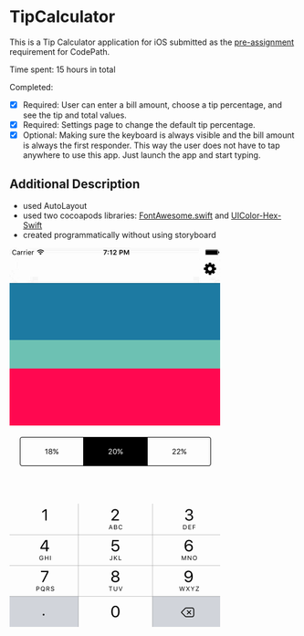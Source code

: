 # TipCalculator

This is a Tip Calculator application for iOS submitted as the [pre-assignment](https://gist.github.com/timothy1ee/7747214) requirement for CodePath.

Time spent: 15 hours in total

Completed:

* [x] Required: User can enter a bill amount, choose a tip percentage, and see the tip and total values.
* [x] Required: Settings page to change the default tip percentage.
* [x] Optional: Making sure the keyboard is always visible and the bill amount is always the first responder. This way the user does not have to tap anywhere to use this app. Just launch the app and start typing.
## Additional Description
* used AutoLayout
* used two cocoapods libraries: [FontAwesome.swift](https://github.com/thii/FontAwesome.swift) and [UIColor-Hex-Swift](https://github.com/yeahdongcn/UIColor-Hex-Swift)
* created programmatically without using storyboard

![Video Walkthrough](tip-calculator.gif)

